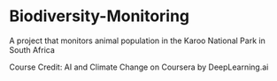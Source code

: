 # Biodiversity-Monitoring
A project that monitors animal population in the Karoo National Park in South Africa

Course Credit: AI and Climate Change on Coursera by DeepLearning.ai
